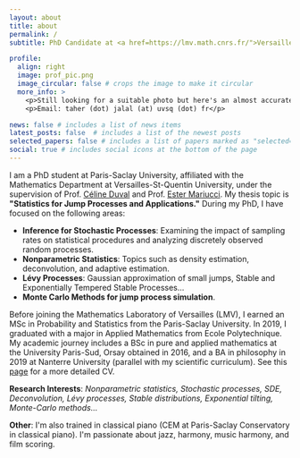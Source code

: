 ```yaml
---
layout: about
title: about
permalink: /
subtitle: PhD Candidate at <a href=https://lmv.math.cnrs.fr/">Versailles Mathematics Laboratory</a> 

profile:
  align: right
  image: prof_pic.png
  image_circular: false # crops the image to make it circular
  more_info: >
    <p>Still looking for a suitable photo but here's an almost accurate representation of me right now</p>
    <p>Email: taher (dot) jalal (at) uvsq (dot) fr</p>

news: false # includes a list of news items
latest_posts: false  # includes a list of the newest posts
selected_papers: false # includes a list of papers marked as "selected={true}"
social: true # includes social icons at the bottom of the page
---
```

I am a PhD student at Paris-Saclay University, affiliated with the Mathematics Department at Versailles-St-Quentin University, under the supervision of Prof. [Céline Duval](https://sites.google.com/site/celinehduval/) and Prof. [Ester Mariucci](https://www.estermariucci.com/index.html). My thesis topic is **"Statistics for Jump Processes and Applications."** During my PhD, I have focused on the following areas:  
- **Inference for Stochastic Processes**: Examining the impact of sampling rates on statistical procedures and analyzing discretely observed random processes.  
- **Nonparametric Statistics**: Topics such as density estimation, deconvolution, and adaptive estimation.  
- **Lévy Processes**: Gaussian approximation of small jumps, Stable and Exponentially Tempered Stable Processes...  
- **Monte Carlo Methods for jump process simulation**.

Before joining the Mathematics Laboratory of Versailles (LMV), I earned an MSc in Probability and Statistics from the Paris-Saclay University. In 2019, I graduated with a major in Applied Mathematics from Ecole Polytechnique. My academic journey includes a BSc in pure and applied mathematics at the University Paris-Sud, Orsay obtained in 2016, and a BA in philosophy in 2019 at Nanterre University (parallel with my scientific curriculum). See this [page](https://jalaltaher.github.io/cv/) for a more detailed CV. 

**Research Interests**: *Nonparametric statistics, Stochastic processes, SDE,  Deconvolution, Lévy processes, Stable distributions, Exponential tilting, Monte-Carlo methods...*

**Other**: I'm also trained in classical piano (CEM at Paris-Saclay Conservatory in classical piano). I'm passionate about jazz, harmony, music harmony, and film scoring. 
